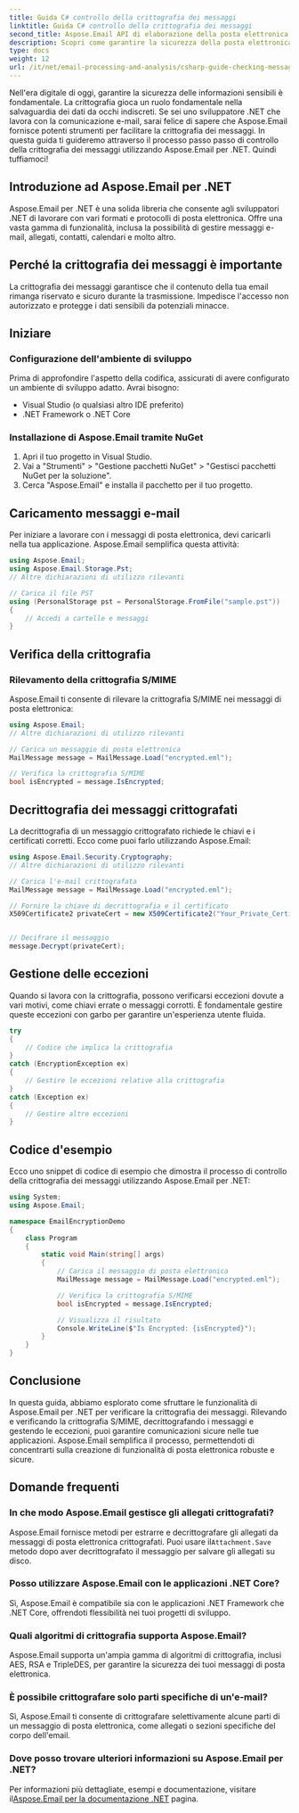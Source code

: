 ```yaml
---
title: Guida C# controllo della crittografia dei messaggi
linktitle: Guida C# controllo della crittografia dei messaggi
second_title: Aspose.Email API di elaborazione della posta elettronica .NET
description: Scopri come garantire la sicurezza della posta elettronica con Aspose.Email per .NET. Verifica la crittografia, decrittografa i messaggi e altro ancora.
type: docs
weight: 12
url: /it/net/email-processing-and-analysis/csharp-guide-checking-messages-for-encryption/
---
```


Nell'era digitale di oggi, garantire la sicurezza delle informazioni sensibili è fondamentale. La crittografia gioca un ruolo fondamentale nella salvaguardia dei dati da occhi indiscreti. Se sei uno sviluppatore .NET che lavora con la comunicazione e-mail, sarai felice di sapere che Aspose.Email fornisce potenti strumenti per facilitare la crittografia dei messaggi. In questa guida ti guideremo attraverso il processo passo passo di controllo della crittografia dei messaggi utilizzando Aspose.Email per .NET. Quindi tuffiamoci!

## Introduzione ad Aspose.Email per .NET

Aspose.Email per .NET è una solida libreria che consente agli sviluppatori .NET di lavorare con vari formati e protocolli di posta elettronica. Offre una vasta gamma di funzionalità, inclusa la possibilità di gestire messaggi e-mail, allegati, contatti, calendari e molto altro.

## Perché la crittografia dei messaggi è importante

La crittografia dei messaggi garantisce che il contenuto della tua email rimanga riservato e sicuro durante la trasmissione. Impedisce l'accesso non autorizzato e protegge i dati sensibili da potenziali minacce.

## Iniziare

### Configurazione dell'ambiente di sviluppo

Prima di approfondire l'aspetto della codifica, assicurati di avere configurato un ambiente di sviluppo adatto. Avrai bisogno:

- Visual Studio (o qualsiasi altro IDE preferito)
- .NET Framework o .NET Core

### Installazione di Aspose.Email tramite NuGet

1. Apri il tuo progetto in Visual Studio.
2. Vai a "Strumenti" > "Gestione pacchetti NuGet" > "Gestisci pacchetti NuGet per la soluzione".
3. Cerca "Aspose.Email" e installa il pacchetto per il tuo progetto.

## Caricamento messaggi e-mail

Per iniziare a lavorare con i messaggi di posta elettronica, devi caricarli nella tua applicazione. Aspose.Email semplifica questa attività:

```csharp
using Aspose.Email;
using Aspose.Email.Storage.Pst;
// Altre dichiarazioni di utilizzo rilevanti

// Carica il file PST
using (PersonalStorage pst = PersonalStorage.FromFile("sample.pst"))
{
    // Accedi a cartelle e messaggi
}
```

## Verifica della crittografia

### Rilevamento della crittografia S/MIME

Aspose.Email ti consente di rilevare la crittografia S/MIME nei messaggi di posta elettronica:

```csharp
using Aspose.Email;
// Altre dichiarazioni di utilizzo rilevanti

// Carica un messaggio di posta elettronica
MailMessage message = MailMessage.Load("encrypted.eml");

// Verifica la crittografia S/MIME
bool isEncrypted = message.IsEncrypted;
```

## Decrittografia dei messaggi crittografati

La decrittografia di un messaggio crittografato richiede le chiavi e i certificati corretti. Ecco come puoi farlo utilizzando Aspose.Email:

```csharp
using Aspose.Email.Security.Cryptography;
// Altre dichiarazioni di utilizzo rilevanti

// Carica l'e-mail crittografata
MailMessage message = MailMessage.Load("encrypted.eml");

// Fornire la chiave di decrittografia e il certificato
X509Certificate2 privateCert = new X509Certificate2("Your_Private_Certificate_File" );


// Decifrare il messaggio
message.Decrypt(privateCert);
```

## Gestione delle eccezioni

Quando si lavora con la crittografia, possono verificarsi eccezioni dovute a vari motivi, come chiavi errate o messaggi corrotti. È fondamentale gestire queste eccezioni con garbo per garantire un'esperienza utente fluida.

```csharp
try
{
    // Codice che implica la crittografia
}
catch (EncryptionException ex)
{
    // Gestire le eccezioni relative alla crittografia
}
catch (Exception ex)
{
    // Gestire altre eccezioni
}
```

## Codice d'esempio

Ecco uno snippet di codice di esempio che dimostra il processo di controllo della crittografia dei messaggi utilizzando Aspose.Email per .NET:

```csharp
using System;
using Aspose.Email;

namespace EmailEncryptionDemo
{
    class Program
    {
        static void Main(string[] args)
        {
            // Carica il messaggio di posta elettronica
            MailMessage message = MailMessage.Load("encrypted.eml");

            // Verifica la crittografia S/MIME
            bool isEncrypted = message.IsEncrypted;

            // Visualizza il risultato
            Console.WriteLine($"Is Encrypted: {isEncrypted}");
        }
    }
}
```

## Conclusione

In questa guida, abbiamo esplorato come sfruttare le funzionalità di Aspose.Email per .NET per verificare la crittografia dei messaggi. Rilevando e verificando la crittografia S/MIME, decrittografando i messaggi e gestendo le eccezioni, puoi garantire comunicazioni sicure nelle tue applicazioni. Aspose.Email semplifica il processo, permettendoti di concentrarti sulla creazione di funzionalità di posta elettronica robuste e sicure.

## Domande frequenti

### In che modo Aspose.Email gestisce gli allegati crittografati?

 Aspose.Email fornisce metodi per estrarre e decrittografare gli allegati da messaggi di posta elettronica crittografati. Puoi usare il`Attachment.Save` metodo dopo aver decrittografato il messaggio per salvare gli allegati su disco.

### Posso utilizzare Aspose.Email con le applicazioni .NET Core?

Sì, Aspose.Email è compatibile sia con le applicazioni .NET Framework che .NET Core, offrendoti flessibilità nei tuoi progetti di sviluppo.

### Quali algoritmi di crittografia supporta Aspose.Email?

Aspose.Email supporta un'ampia gamma di algoritmi di crittografia, inclusi AES, RSA e TripleDES, per garantire la sicurezza dei tuoi messaggi di posta elettronica.

### È possibile crittografare solo parti specifiche di un'e-mail?

Sì, Aspose.Email ti consente di crittografare selettivamente alcune parti di un messaggio di posta elettronica, come allegati o sezioni specifiche del corpo dell'email.

### Dove posso trovare ulteriori informazioni su Aspose.Email per .NET?

 Per informazioni più dettagliate, esempi e documentazione, visitare il[Aspose.Email per la documentazione .NET](https://reference.aspose.com/email/net) pagina.
